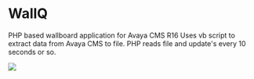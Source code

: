 # WallQ
PHP based wallboard application for Avaya CMS R16
Uses vb script to extract data from Avaya CMS to file.
PHP reads file and update's every 10 seconds or so.

[![](https://j.gifs.com/lOkN3M.gif)](https://www.youtube.com/watch?v=RpP-2JM49Pc)

